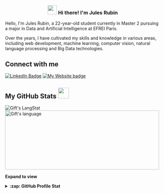 <!-- Heading -->
<h3 align="center"><img src = "https://raw.githubusercontent.com/MartinHeinz/MartinHeinz/master/wave.gif" width = 30px> Hi there! I'm Jules Rubin</h3>

Hello, I'm Jules Rubin, a 22-year-old student currently in Master 2 pursuing a major in Data and Artificial Intelligence at EFREI Paris.

Over the years, I have cultivated my skills and knowledge in various areas, including web development, machine learning, computer vision, natural language processing and Big Data technologies.

<!-- Conecct section -->

<h2>Connect with me </h3>
<p>
    <a href="https://linkedin.com/in/jules-rubin" target="_blank"><img src="https://img.shields.io/badge/Jules%20Rubin%20-blue?style=plastic&amp;labelColor=blue&amp;logo=LinkedIn&amp;link=https://linkedin.com/in/jules-rubin" alt="LinkedIn Badge"></a>
  <a href= "https://www.julesrubin.com" target="_blank"><img src="https://img.shields.io/badge/visit-my website-blue" alt="My Website badge"></a>
</p>

 <!-- Conecct section: END -->
 
  <!-- GitHub section -->

 ##  My GitHub Stats <img src = "https://i.pinimg.com/originals/65/c4/f4/65c4f452571be1261e9c623f7da488ac.gif" width = 35px> 
 
 <div>
   <img align="center" src="https://github-readme-streak-stats.herokuapp.com/?user=pernam75" alt="Gift's LangStat" />
  <img align="center" src="https://github-readme-stats.vercel.app/api/top-langs?username=pernam75&langs_count=10&show_icons=true&locale=en&layout=compact&theme=light" alt="Gift's language" height="192px"  width="500px"/>
</div>

**Expand to view**
<details>
  <summary><b>:zap: GitHub Profile Stat</b></summary>
  <img src="https://github-readme-stats.anuraghazra1.vercel.app/api?username=pernam75&show_icons=true" />
</details>

<!-- GitHub section: END -->

<!--
**Pernam75/Pernam75** is a ✨ _special_ ✨ repository because its `README.md` (this file) appears on your GitHub profile.

Here are some ideas to get you started:

- 🔭 I’m currently working on ...
- 🌱 I’m currently learning ...
- 👯 I’m looking to collaborate on ...
- 🤔 I’m looking for help with ...
- 💬 Ask me about ...
- 📫 How to reach me: ...
- 😄 Pronouns: ...
- ⚡ Fun fact: ...
-->
